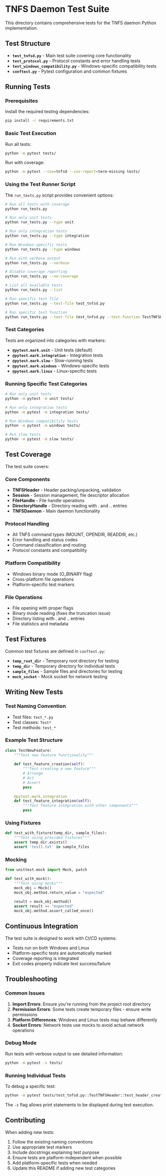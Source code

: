 # TNFS Daemon Test Suite

This directory contains comprehensive tests for the TNFS daemon Python implementation.

## Test Structure

- **`test_tnfsd.py`** - Main test suite covering core functionality
- **`test_protocol.py`** - Protocol constants and error handling tests
- **`test_windows_compatibility.py`** - Windows-specific compatibility tests
- **`conftest.py`** - Pytest configuration and common fixtures

## Running Tests

### Prerequisites

Install the required testing dependencies:

```bash
pip install -r requirements.txt
```

### Basic Test Execution

Run all tests:
```bash
python -m pytest tests/
```

Run with coverage:
```bash
python -m pytest --cov=tnfsd --cov-report=term-missing tests/
```

### Using the Test Runner Script

The `run_tests.py` script provides convenient options:

```bash
# Run all tests with coverage
python run_tests.py

# Run only unit tests
python run_tests.py --type unit

# Run only integration tests
python run_tests.py --type integration

# Run Windows-specific tests
python run_tests.py --type windows

# Run with verbose output
python run_tests.py --verbose

# Disable coverage reporting
python run_tests.py --no-coverage

# List all available tests
python run_tests.py --list

# Run specific test file
python run_tests.py --test-file test_tnfsd.py

# Run specific test function
python run_tests.py --test-file test_tnfsd.py --test-function TestTNFSHeader::test_header_creation
```

### Test Categories

Tests are organized into categories with markers:

- **`@pytest.mark.unit`** - Unit tests (default)
- **`@pytest.mark.integration`** - Integration tests
- **`@pytest.mark.slow`** - Slow-running tests
- **`@pytest.mark.windows`** - Windows-specific tests
- **`@pytest.mark.linux`** - Linux-specific tests

### Running Specific Test Categories

```bash
# Run only unit tests
python -m pytest -m unit tests/

# Run only integration tests
python -m pytest -m integration tests/

# Run Windows compatibility tests
python -m pytest -m windows tests/

# Run slow tests
python -m pytest -m slow tests/
```

## Test Coverage

The test suite covers:

### Core Components
- **TNFSHeader** - Header packing/unpacking, validation
- **Session** - Session management, file descriptor allocation
- **FileHandle** - File handle operations
- **DirectoryHandle** - Directory reading with . and .. entries
- **TNFSDaemon** - Main daemon functionality

### Protocol Handling
- All TNFS command types (MOUNT, OPENDIR, READDIR, etc.)
- Error handling and status codes
- Command classification and routing
- Protocol constants and compatibility

### Platform Compatibility
- Windows binary mode (O_BINARY flag)
- Cross-platform file operations
- Platform-specific test markers

### File Operations
- File opening with proper flags
- Binary mode reading (fixes the truncation issue)
- Directory listing with . and .. entries
- File statistics and metadata

## Test Fixtures

Common test fixtures are defined in `conftest.py`:

- **`temp_root_dir`** - Temporary root directory for testing
- **`temp_dir`** - Temporary directory for individual tests
- **`sample_files`** - Sample files and directories for testing
- **`mock_socket`** - Mock socket for network testing

## Writing New Tests

### Test Naming Convention
- Test files: `test_*.py`
- Test classes: `Test*`
- Test methods: `test_*`

### Example Test Structure
```python
class TestNewFeature:
    """Test new feature functionality"""
    
    def test_feature_creation(self):
        """Test creating a new feature"""
        # Arrange
        # Act
        # Assert
        pass
    
    @pytest.mark.integration
    def test_feature_integration(self):
        """Test feature integration with other components"""
        pass
```

### Using Fixtures
```python
def test_with_fixture(temp_dir, sample_files):
    """Test using provided fixtures"""
    assert temp_dir.exists()
    assert 'test1.txt' in sample_files
```

### Mocking
```python
from unittest.mock import Mock, patch

def test_with_mock():
    """Test using mocks"""
    mock_obj = Mock()
    mock_obj.method.return_value = "expected"
    
    result = mock_obj.method()
    assert result == "expected"
    mock_obj.method.assert_called_once()
```

## Continuous Integration

The test suite is designed to work with CI/CD systems:

- Tests run on both Windows and Linux
- Platform-specific tests are automatically marked
- Coverage reporting is integrated
- Exit codes properly indicate test success/failure

## Troubleshooting

### Common Issues

1. **Import Errors**: Ensure you're running from the project root directory
2. **Permission Errors**: Some tests create temporary files - ensure write permissions
3. **Platform Differences**: Windows and Linux tests may behave differently
4. **Socket Errors**: Network tests use mocks to avoid actual network operations

### Debug Mode

Run tests with verbose output to see detailed information:
```bash
python -m pytest -v tests/
```

### Running Individual Tests

To debug a specific test:
```bash
python -m pytest tests/test_tnfsd.py::TestTNFSHeader::test_header_creation -v -s
```

The `-s` flag allows print statements to be displayed during test execution.

## Contributing

When adding new tests:

1. Follow the existing naming conventions
2. Use appropriate test markers
3. Include docstrings explaining test purpose
4. Ensure tests are platform-independent when possible
5. Add platform-specific tests when needed
6. Update this README if adding new test categories
